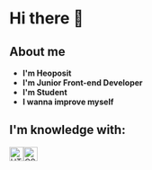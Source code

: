 # Hi there 👋

## About me
- **I'm Heoposit**
- **I'm Junior Front-end Developer**
- **I'm Student**
- **I wanna improve myself**

## I'm knowledge with:
<img src="https://img.shields.io/badge/HTML5-282C34" alt="HTML5 logo" title="HTML5" height="25"/><img src="https://img.shields.io/badge/-CSS3-%23484848" alt="CSS3 logo" title="CSS3" height="25"/> 

